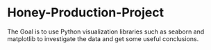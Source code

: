 # Honey-Production-Project
 The Goal is to use Python visualization libraries such as seaborn and matplotlib to investigate the data and get  some useful conclusions.
